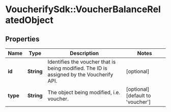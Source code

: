 # VoucherifySdk::VoucherBalanceRelatedObject

## Properties

| Name | Type | Description | Notes |
| ---- | ---- | ----------- | ----- |
| **id** | **String** | Identifies the voucher that is being modified. The ID is assigned by the Voucherify API. | [optional] |
| **type** | **String** | The object being modified, i.e. voucher. | [optional][default to &#39;voucher&#39;] |

